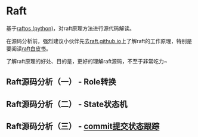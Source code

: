 # Raft

基于[raftos (python)](https://github.com/zhebrak/raftos)，对raft原理方法进行源代码解读。

在源码分析前，强烈建议小伙伴先去[raft.github.io](https://raft.github.io/)上了解raft的工作原理，特别是要阅读[raft白皮书](https://raft.github.io/raft.pdf)。

了解raft原理的好处、目的是，更好的理解raft源码，不至于非常吃力~

## Raft源码分析（一） - Role转换

## Raft源码分析（二） - State状态机

## Raft源码分析（三） - [commit提交状态跟踪](https://timequark.github.io/raft/lastapplied-commitindex)

